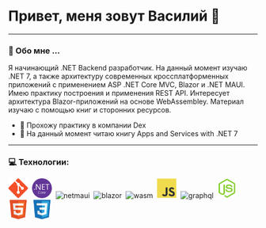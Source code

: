 # Привет, меня зовут Василий 👋
---
### 💬 Обо мне ...

Я начинающий .NET Backend разработчик. На данный момент изучаю .NET 7, а также архитектуру современных кроссплатформенных приложений с применением ASP .NET Core MVC, Blazor и .NET MAUI. Имею практику построения и применения REST API. Интересует архитектура Blazor-приложений на основе WebAssembley. Материал изучаю с помощью книг и сторонних ресурсов.

- 🔭 Прохожу практику в компании Dex
- 🌱 На данный момент читаю книгу Apps and Services with .NET 7
 

---

### 💻 Технологии:

<div>
  <img src="https://github.com/devicons/devicon/blob/master/icons/git/git-original.svg" title="git" alt="git" width="40" height="40"/>&nbsp
  <img src="https://github.com/devicons/devicon/blob/master/icons/dotnetcore/dotnetcore-original.svg" title="net-core" alt="net-core" width="40" height="40"/>&nbsp
  <img src="https://styles.redditmedia.com/t5_2odyx7/styles/communityIcon_19sk0x18irz41.png" title="netmaui" alt="netmaui" width="40" height="40"/>&nbsp
  <img src="https://upload.wikimedia.org/wikipedia/commons/thumb/d/d0/Blazor.png/600px-Blazor.png" title="blazor" alt="blazor" width="40" height="40"/>&nbsp
  <img src="https://upload.wikimedia.org/wikipedia/commons/thumb/1/1f/WebAssembly_Logo.svg/1200px-WebAssembly_Logo.svg.png" title="wasm" alt="wasm" width="40" height="40"/>&nbsp
  <img src="https://github.com/devicons/devicon/blob/master/icons/javascript/javascript-original.svg" title="javascript" alt="javascript" width="40" height="40"/>&nbsp
  <img src="https://upload.wikimedia.org/wikipedia/commons/thumb/1/17/GraphQL_Logo.svg/2048px-GraphQL_Logo.svg.png" title="graphql" alt="graphql" width="40" height="40"/>&nbsp
  <img src="https://github.com/devicons/devicon/blob/master/icons/nodejs/nodejs-original.svg" title="nodejs" alt="nodejs" width="40" height="40"/>&nbsp
  <img src="https://github.com/devicons/devicon/blob/master/icons/html5/html5-original.svg" title="html5" alt="html5" width="40" height="40"/>&nbsp
  <img src="https://github.com/devicons/devicon/blob/master/icons/css3/css3-original.svg" title="css" alt="css" width="40" height="40"/>&nbsp
</div>


<!--
**MVasili34/MVasili34** is a ✨ _special_ ✨ repository because its `README.md` (this file) appears on your GitHub profile.

Here are some ideas to get you started:

- 🔭 I’m currently working on ...
- 🌱 I’m currently learning ...
- 👯 I’m looking to collaborate on ...
- 🤔 I’m looking for help with ...
- 💬 Ask me about ...
- 📫 How to reach me: ...
- 😄 Pronouns: ...
- ⚡ Fun fact: ...
-->
